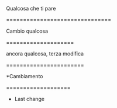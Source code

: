 Qualcosa che ti pare

===============================


Cambio qualcosa

====================

ancora qualcosa, terza modifica

=======================

*Cambiamento

===================

* Last change 
